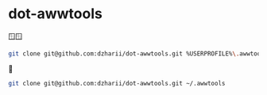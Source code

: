# dot-awwtools

🪟🪟
```sh
git clone git@github.com:dzharii/dot-awwtools.git %USERPROFILE%\.awwtools
```

🐧
```sh
git clone git@github.com:dzharii/dot-awwtools.git ~/.awwtools
```
